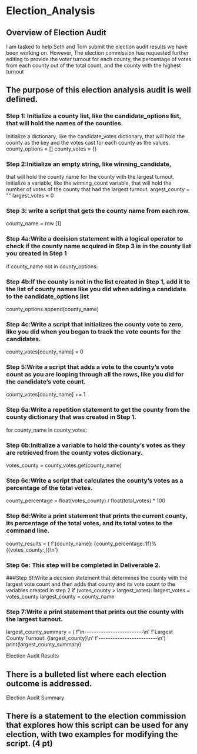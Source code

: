 # Election_Analysis


## Overview of Election Audit

I am tasked to help Seth and Tom submit the election audit results we have been working on. However, The election commission has requested further editing to provide the voter turnout for each county, the percentage of votes from each county out of the total count, and the county with the highest turnout

## The purpose of this election analysis audit is well defined.
### Step 1: Initialize a county list, like the candidate_options list, that will hold the names of the counties.
Initialize a dictionary, like the candidate_votes dictionary, that will hold the county as the key and the votes cast for each county as the values.
county_options = []
county_votes = {}


### Step 2:Initialize an empty string, like winning_candidate,
that will hold the county name for the county with the largest turnout.
Initialize a variable, like the winning_count variable, that will hold the number of votes of the county that had the largest turnout.
 argest_county = ""
 largest_votes = 0
 
 

### Step 3: write a script that gets the county name from each row.
county_name = row [1]
              

### Step 4a:Write a decision statement with a logical operator to check if the county name acquired in Step 3 is in the county list you created in Step 1
if county_name not in county_options:


### Step 4b:If the county is not in the list created in Step 1, add it to the list of county names like you did when adding a candidate to the candidate_options list
county_options.append(county_name)



### Step 4c:Write a script that initializes the county vote to zero, like you did when you began to track the vote counts for the candidates.
  county_votes[county_name] = 0


### Step 5:Write a script that adds a vote to the county’s vote count as you are looping through all the rows, like you did for the candidate’s vote count.
county_votes[county_name] += 1


### Step 6a:Write a repetition statement to get the county from the county dictionary that was created in Step 1.
for county_name in county_votes:

### Step 6b:Initialize a variable to hold the county’s votes as they are retrieved from the county votes dictionary.
votes_county = county_votes.get(county_name)

### Step 6c:Write a script that calculates the county’s votes as a percentage of the total votes.
county_percentage = float(votes_county) / float(total_votes) * 100

### Step 6d:Write a print statement that prints the current county, its percentage of the total votes, and its total votes to the command line.
county_results = (
            f'{county_name}: {county_percentage:.1f}% ({votes_county:,})\n')

### Step 6e: This step will be completed in Deliverable 2.

###Step 6f:Write a decision statement that determines the county with the largest vote count and then adds that county and its vote count to the variables created in step 2
if (votes_county > largest_votes): 
            largest_votes = votes_county
            largest_county = county_name
### Step 7:Write a print statement that prints out the county with the largest turnout.
largest_county_summary = (
        f'\n-------------------------\n'
        f'Largest County Turnout: {largest_county}\n'
        f'-------------------------\n')
    print(largest_county_summary)

Election Audit Results

## There is a bulleted list where each election outcome is addressed.



Election Audit Summary

## There is a statement to the election commission that explores how this script can be used for any election, with two examples for modifying the script. (4 pt)
